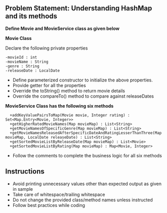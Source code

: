 ## Problem Statement: Understanding HashMap and its methods ##

**Define Movie and MovieService class as given below**

**Movie Class**

Declare the following private properties 

    -movieId : int
    -movieName : String
    -genre : String
    -releaseDate : LocalDate

- Define parameterized constructor to initialize the above properties.
- Provide getter for all the properties
- Override the toString() method to return movie details
- Override the compareTo() method to compare against releaseDates

**MovieService Class has the following six methods** 

      +addKeyValuePairsToMap(Movie movie, Integer rating) : Set<Map.Entry<Movie, Integer>> 
      +getHigherRatedMovieNames(Map movieMap) : List<String>
      +getMovieNamesOfSpecificGenre(Map movieMap) : List<String>
      +getMovieNamesReleasedAfterSpecificDateAndRatingLesserThanThree(Map movieMap, LocalDate releaseDate) : List<String>
      +getSortedMovieListByReleaseDate(Map movieMap) : List<Movie>
      +getSortedMovieListByRating(Map movieMap) : Map<Movie, Integer>

- Follow the comments to complete the business logic for all six methods

## Instructions
- Avoid printing unnecessary values other than expected output as given in sample
- Take care of whitespace/trailing whitespace
- Do not change the provided class/method names unless instructed
- Follow best practices while coding
